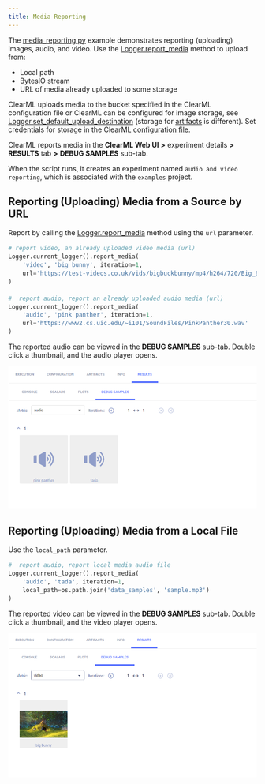 ```yaml
---
title: Media Reporting
---
```


The [media_reporting.py](https://github.com/allegroai/clearml/blob/master/examples/reporting/media_reporting.py) example 
demonstrates reporting (uploading) images, audio, and video. Use the [Logger.report_media](../../references/sdk/logger.md#report_media)
method to upload from: 
* Local path
* BytesIO stream
* URL of media already uploaded to some storage

ClearML uploads media to the bucket specified in the ClearML configuration file or ClearML can be configured for image storage, see [Logger.set_default_upload_destination](../../references/sdk/logger.md#set_default_upload_destination)
(storage for [artifacts](../../clearml_sdk/task_sdk.md#setting-upload-destination) is different). Set credentials for storage in the ClearML 
[configuration file](../../configs/clearml_conf.md).

ClearML reports media in the **ClearML Web UI** **>** experiment details **>** **RESULTS** tab **>** **DEBUG SAMPLES** 
sub-tab. 

When the script runs, it creates an experiment named `audio and video reporting`, which is associated with the `examples` 
project.

## Reporting (Uploading) Media from a Source by URL

Report by calling the [Logger.report_media](../../references/sdk/logger.md#report_media) 
method using the `url` parameter.

```python
# report video, an already uploaded video media (url)
Logger.current_logger().report_media(
    'video', 'big bunny', iteration=1,
    url='https://test-videos.co.uk/vids/bigbuckbunny/mp4/h264/720/Big_Buck_Bunny_720_10s_1MB.mp4'
)
    
#  report audio, report an already uploaded audio media (url)
Logger.current_logger().report_media(
    'audio', 'pink panther', iteration=1,
    url='https://www2.cs.uic.edu/~i101/SoundFiles/PinkPanther30.wav'
)
```

The reported audio can be viewed in the **DEBUG SAMPLES** sub-tab. Double click a thumbnail, and the audio player opens.

![image](../../img/examples_reporting_08.png)


## Reporting (Uploading) Media from a Local File

Use the `local_path` parameter.

```python
#  report audio, report local media audio file
Logger.current_logger().report_media(
    'audio', 'tada', iteration=1,
    local_path=os.path.join('data_samples', 'sample.mp3')
)
```
    
The reported video can be viewed in the **DEBUG SAMPLES** sub-tab. Double click a thumbnail, and the video player opens.

![image](../../img/examples_reporting_09.png)
